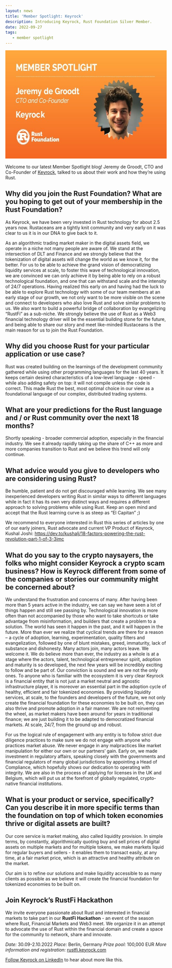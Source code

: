 ```yaml
---
layout: news
title: 'Member Spotlight: Keyrock'
description: Introducing Keyrock, Rust Foundation Silver Member.
date: 2022-09-27
tags:
   - member spotlight
---
```

<img src="/img/news/2022-09-27-member-spotlight-keyrock/member-spotlight-keyrock.jpg" width="602" height="338" />

Welcome to our latest Member Spotlight blog! Jeremy de Groodt, CTO and Co-Founder of <a href="https://keyrock.eu/">Keyrock</a>, talked to us about their work and how they’re using Rust.

## Why did you join the Rust Foundation? What are you hoping to get out of your membership in the Rust Foundation?

As Keyrock, we have been very invested in Rust technology for about 2.5 years now. Rustaceans are a tightly knit community and very early on it was clear to us it is in our DNA to give back to it.

As an algorithmic trading market maker in the digital assets field, we operate in a niche not many people are aware of. We stand at the intersection of DLT and Finance and we strongly believe that the tokenization of digital assets will change the world as we know it, for the better. For us to be able to achieve the grand vision of democratizing liquidity services at scale, to foster this wave of technological innovation, we are convinced we can only achieve it by being able to rely on a robust technological foundation, and one that can withstand scale and the intensity of 24/7 operations. Having realized this early on and having had the luck to be able to explore Rust technology with some of our team members at an early stage of our growth, we not only want to be more visible on the scene and connect to developers who also love Rust and solve similar problems to us. We also want to build a powerful bridge of collaboration by evangelizing “RustFi” as a sub-niche. We strongly believe the use of Rust as a Web3 financial technology driver will be the essential building stone for the future, and being able to share our story and meet like-minded Rustaceans is the main reason for us to join the Rust Foundation.

## Why did you choose Rust for your particular application or use case?

Rust was created building on the learnings of the development community gathered while using other programming languages for the last 40 years. It keeps certain desired characteristics of a low-level language - speed - while also adding safety on top: it will not compile unless the code is correct. This made Rust the best, most optimal choice in our view as a foundational language of our complex, distributed trading systems.

## What are your predictions for the Rust language and / or Rust community over the next 18 months?

Shortly speaking - broader commercial adoption, especially in the financial industry. We see it already rapidly taking up the share of C++ as more and more companies transition to Rust and we believe this trend will only continue.

## What advice would you give to developers who are considering using Rust?

Be humble, patient and do not get discouraged while learning. We see many inexperienced developers writing Rust in similar ways to different languages while in fact it has its own very distinct ways and requires a different approach to solving problems while using Rust. Keep an open mind and accept that the Rust learning curve is as steep as “El Capitan” ;)

We recommend to everyone interested in Rust this series of articles by one of our early joiners, Rust advocate and current VP Product of Keyrock, Kushal Joshi: https://dev.to/kushalj/18-factors-powering-the-rust-revolution-part-1-of-3-3imc

## What do you say to the crypto naysayers, the folks who might consider Keyrock a crypto scam business? How is Keyrock different from some of the companies or stories our community might be concerned about?

We understand the frustration and concerns of many. After having been more than 5 years active in the industry, we can say we have seen a lot of things happen and still see passing by. Technological innovation is more often than not accompanied by those who want to take shortcuts or take advantage from misinformation, and builders that create a problem to a solution. The world has seen it happen in the past, and it will happen in the future. More than ever we realize that cyclical trends are there for a reason – a cycle of adoption, learning, experimentation, quality filters and evangelization, followed by one of blunt mistakes, greed, immaturity, lack of substance and dishonesty. Many actors join, many actors leave. We welcome it. We do believe more than ever, the industry as a whole is at a stage where the actors, talent, technological entrepreneur spirit, adoption and maturity is so developed, the next few years will be incredibly exciting to follow and be part of. Our conviction is sound and we are not the only ones. To anyone who is familiar with the ecosystem it is very clear Keyrock is a financial entity that is not just a market neutral and agnostic infrastructure player, it is moreover an essential part in the adoption cycle of healthy, efficient and fair tokenized economies. By providing liquidity services, at scale, to the founders and developers of the future, we not only create the financial foundation for these economies to be built on, they can also thrive and promote adoption in a fair manner. We are not reinventing the wheel, as market makers have been around for years in traditional finance; we are just building it to be adapted to democratized financial markets. At scale, 24/7, from the ground up and robust.

For us the logical rule of engagement with any entity is to follow strict due diligence practices to make sure we do not engage with anyone who practices market abuse. We never engage in any malpractices like market manipulation for either our own or our partners’ gain. Early on, we made investment in regulatory affairs, speaking closely with the governments and financial regulators of many global jurisdictions by appointing a Head of Compliance, which hopefully shows our dedication to operating with integrity. We are also in the process of applying for licenses in the UK and Belgium, which will put us at the forefront of globally regulated, crypto-native financial institutions.

## What is your product or service, specifically? Can you describe it in more specific terms than the foundation on top of which token economies thrive or digital assets are built?

Our core service is market making, also called liquidity provision. In simple terms, by constantly, algorithmically quoting buy and sell prices of digital assets on multiple markets and for multiple tokens, we make markets liquid for regular buyers and sellers - it enables them to transact easily, at any time, at a fair market price, which is an attractive and healthy attribute on the market.

Our aim is to refine our solutions and make liquidity accessible to as many clients as possible as we believe it will create the financial foundation for tokenized economies to be built on.

## Join Keyrock’s RustFi Hackathon

We invite everyone passionate about Rust and interested in financial markets to take part in our **RustFi Hackathon** - an event of the season where Rust, Financial Markets and Web3 meet. We organize it in an attempt to advocate the use of Rust within the financial domain and create a space for the community to network, share and innovate.

*Date:* 30.09-2.10.2022
*Place:* Berlin, Germany
*Prize pool:* 100,000 EUR
*More information and registration:* [rustfi.keyrock.com](https://rustfi.keyrock.com/)

<a href="https://www.linkedin.com/company/11259345/">Follow Keyrock on LinkedIn</a> to hear about more like this.
